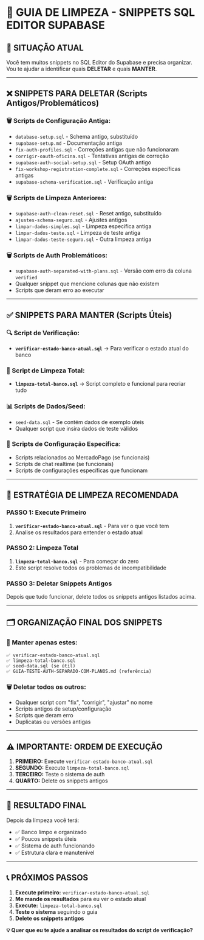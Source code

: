 # 🧹 GUIA DE LIMPEZA - SNIPPETS SQL EDITOR SUPABASE

## 🎯 **SITUAÇÃO ATUAL**
Você tem muitos snippets no SQL Editor do Supabase e precisa organizar. Vou te ajudar a identificar quais **DELETAR** e quais **MANTER**.

---

## ❌ **SNIPPETS PARA DELETAR** (Scripts Antigos/Problemáticos)

### **🗑️ Scripts de Configuração Antiga:**
- `database-setup.sql` - Schema antigo, substituído
- `supabase-setup.md` - Documentação antiga
- `fix-auth-profiles.sql` - Correções antigas que não funcionaram
- `corrigir-oauth-oficina.sql` - Tentativas antigas de correção
- `supabase-auth-social-setup.sql` - Setup OAuth antigo
- `fix-workshop-registration-complete.sql` - Correções específicas antigas
- `supabase-schema-verification.sql` - Verificação antiga

### **🗑️ Scripts de Limpeza Anteriores:**
- `supabase-auth-clean-reset.sql` - Reset antigo, substituído
- `ajustes-schema-seguro.sql` - Ajustes antigos
- `limpar-dados-simples.sql` - Limpeza específica antiga
- `limpar-dados-teste.sql` - Limpeza de teste antiga
- `limpar-dados-teste-seguro.sql` - Outra limpeza antiga

### **🗑️ Scripts de Auth Problemáticos:**
- `supabase-auth-separated-with-plans.sql` - Versão com erro da coluna `verified`
- Qualquer snippet que mencione colunas que não existem
- Scripts que deram erro ao executar

---

## ✅ **SNIPPETS PARA MANTER** (Scripts Úteis)

### **🔍 Script de Verificação:**
- **`verificar-estado-banco-atual.sql`** → Para verificar o estado atual do banco

### **🧹 Script de Limpeza Total:**
- **`limpeza-total-banco.sql`** → Script completo e funcional para recriar tudo

### **📊 Scripts de Dados/Seed:**
- `seed-data.sql` - Se contém dados de exemplo úteis
- Qualquer script que insira dados de teste válidos

### **🔧 Scripts de Configuração Específica:**
- Scripts relacionados ao MercadoPago (se funcionais)
- Scripts de chat realtime (se funcionais)
- Scripts de configurações específicas que funcionam

---

## 🎯 **ESTRATÉGIA DE LIMPEZA RECOMENDADA**

### **PASSO 1: Execute Primeiro**
1. **`verificar-estado-banco-atual.sql`** - Para ver o que você tem
2. Analise os resultados para entender o estado atual

### **PASSO 2: Limpeza Total**
1. **`limpeza-total-banco.sql`** - Para começar do zero
2. Este script resolve todos os problemas de incompatibilidade

### **PASSO 3: Deletar Snippets Antigos**
Depois que tudo funcionar, delete todos os snippets antigos listados acima.

---

## 🗂️ **ORGANIZAÇÃO FINAL DOS SNIPPETS**

### **📁 Manter apenas estes:**
```
✅ verificar-estado-banco-atual.sql
✅ limpeza-total-banco.sql  
✅ seed-data.sql (se útil)
✅ GUIA-TESTE-AUTH-SEPARADO-COM-PLANOS.md (referência)
```

### **🗑️ Deletar todos os outros:**
- Qualquer script com "fix", "corrigir", "ajustar" no nome
- Scripts antigos de setup/configuração
- Scripts que deram erro
- Duplicatas ou versões antigas

---

## ⚠️ **IMPORTANTE: ORDEM DE EXECUÇÃO**

1. **PRIMEIRO:** Execute `verificar-estado-banco-atual.sql`
2. **SEGUNDO:** Execute `limpeza-total-banco.sql` 
3. **TERCEIRO:** Teste o sistema de auth
4. **QUARTO:** Delete os snippets antigos

---

## 🎉 **RESULTADO FINAL**

Depois da limpeza você terá:
- ✅ Banco limpo e organizado
- ✅ Poucos snippets úteis
- ✅ Sistema de auth funcionando
- ✅ Estrutura clara e manutenível

---

## 📞 **PRÓXIMOS PASSOS**

1. **Execute primeiro:** `verificar-estado-banco-atual.sql`
2. **Me mande os resultados** para eu ver o estado atual
3. **Execute:** `limpeza-total-banco.sql`
4. **Teste o sistema** seguindo o guia
5. **Delete os snippets antigos**

**💡 Quer que eu te ajude a analisar os resultados do script de verificação?** 